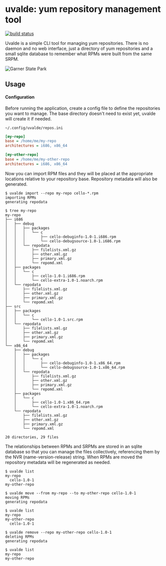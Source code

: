 # uvalde: yum repository management tool

[![build status](https://api.cirrus-ci.com/github/carlwgeorge/uvalde.svg)](https://cirrus-ci.com/github/carlwgeorge/uvalde/master)

Uvalde is a simple CLI tool for managing yum repositories.  There is no daemon
and no web interface, just a directory of yum repositories and a small sqlite
database to remember what RPMs were built from the same SRPM.

![Garner State Park](https://tpwd.texas.gov/state-parks/garner/gallery/GARNER-SP_HDR_3941.jpg)

## Usage

#### Configuration

Before running the application, create a config file to define the repositories
you want to manage.  The base directory doesn't need to exist yet, uvalde will
create it if needed.

`~/.config/uvalde/repos.ini`
```ini
[my-repo]
base = /home/me/my-repo
architectures = i686, x86_64

[my-other-repo]
base = /home/me/my-other-repo
architectures = i686, x86_64
```

Now you can import RPM files and they will be placed at the appropriate
locations relative to your repository base.  Repository metadata will also be
generated.

```
$ uvalde import --repo my-repo cello-*.rpm
importing RPMs
generating repodata
```
```
$ tree my-repo
my-repo
├── i686
│   ├── debug
│   │   ├── packages
│   │   │   └── c
│   │   │       ├── cello-debuginfo-1.0-1.i686.rpm
│   │   │       └── cello-debugsource-1.0-1.i686.rpm
│   │   └── repodata
│   │       ├── filelists.xml.gz
│   │       ├── other.xml.gz
│   │       ├── primary.xml.gz
│   │       └── repomd.xml
│   ├── packages
│   │   └── c
│   │       ├── cello-1.0-1.i686.rpm
│   │       └── cello-extra-1.0-1.noarch.rpm
│   └── repodata
│       ├── filelists.xml.gz
│       ├── other.xml.gz
│       ├── primary.xml.gz
│       └── repomd.xml
├── src
│   ├── packages
│   │   └── c
│   │       └── cello-1.0-1.src.rpm
│   └── repodata
│       ├── filelists.xml.gz
│       ├── other.xml.gz
│       ├── primary.xml.gz
│       └── repomd.xml
└── x86_64
    ├── debug
    │   ├── packages
    │   │   └── c
    │   │       ├── cello-debuginfo-1.0-1.x86_64.rpm
    │   │       └── cello-debugsource-1.0-1.x86_64.rpm
    │   └── repodata
    │       ├── filelists.xml.gz
    │       ├── other.xml.gz
    │       ├── primary.xml.gz
    │       └── repomd.xml
    ├── packages
    │   └── c
    │       ├── cello-1.0-1.x86_64.rpm
    │       └── cello-extra-1.0-1.noarch.rpm
    └── repodata
        ├── filelists.xml.gz
        ├── other.xml.gz
        ├── primary.xml.gz
        └── repomd.xml

20 directories, 29 files
```

The relationships between RPMs and SRPMs are stored in an sqlite database so
that you can manage the files collectively, referencing them by the NVR
(name-version-release) string.  When RPMs are moved the repository metadata
will be regenerated as needed.

```
$ uvalde list
my-repo
  cello-1.0-1
my-other-repo
```
```
$ uvalde move --from my-repo --to my-other-repo cello-1.0-1
moving RPMs
generating repodata
```
```
$ uvalde list
my-repo
my-other-repo
  cello-1.0-1
```
```
$ uvalde remove --repo my-other-repo cello-1.0-1
deleting RPMs
generating repodata
```
```
$ uvalde list
my-repo
my-other-repo
```
